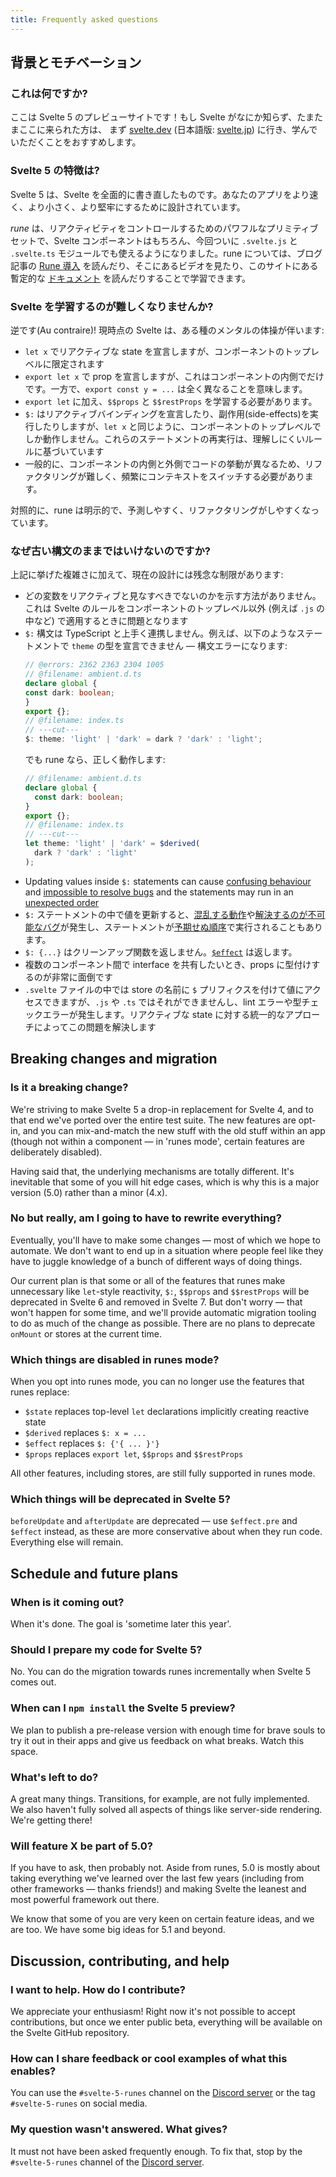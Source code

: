 ```yaml
---
title: Frequently asked questions
---
```


## 背景とモチベーション <!--background-and-motivations-->

### これは何ですか? <!--what-is-this-->

ここは Svelte 5 のプレビューサイトです！もし Svelte がなにか知らず、たまたまここに来られた方は、
まず [svelte.dev](https://svelte.dev) (日本語版: [svelte.jp](https://svelte.jp)) に行き、学んでいただくことをおすすめします。

### Svelte 5 の特徴は? <!--what-s-special-about-svelte-5-->

Svelte 5 は、Svelte を全面的に書き直したものです。あなたのアプリをより速く、より小さく、より堅牢にするために設計されています。

<em>rune</em> は、リアクティビティをコントロールするためのパワフルなプリミティブセットで、Svelte コンポーネントはもちろん、今回ついに `.svelte.js` と `.svelte.ts` モジュールでも使えるようになりました。rune については、ブログ記事の [Rune 導入](https://svelte.jp/blog/runes) を読んだり、そこにあるビデオを見たり、このサイトにある暫定的な [ドキュメント](/docs) を読んだりすることで学習できます。

### Svelte を学習するのが難しくなりませんか? <!--doesn-t-this-make-svelte-harder-to-learn-->

逆です(Au contraire)! 現時点の Svelte は、ある種のメンタルの体操が伴います:

- `let x` でリアクティブな state を宣言しますが、コンポーネントのトップレベルに限定されます
- `export let x` で prop を宣言しますが、これはコンポーネントの内側でだけです。一方で、`export const y = ...` は全く異なることを意味します。
- `export let` に加え、`$$props` と `$$restProps` を学習する必要があります。
- `$:` はリアクティブバインディングを宣言したり、副作用(side-effects)を実行したりしますが、`let x` と同じように、コンポーネントのトップレベルでしか動作しません。これらのステートメントの再実行は、理解しにくいルールに基づいています
- 一般的に、コンポーネントの内側と外側でコードの挙動が異なるため、リファクタリングが難しく、頻繁にコンテキストをスイッチする必要があります。

対照的に、rune は明示的で、予測しやすく、リファクタリングがしやすくなっています。

### なぜ古い構文のままではいけないのですか? <!--why-can-t-we-keep-the-old-syntax-->

上記に挙げた複雑さに加えて、現在の設計には残念な制限があります:

- どの変数をリアクティブと見なすべきでないのかを示す方法がありません。これは Svelte のルールをコンポーネントのトップレベル以外 (例えば `.js` の中など) で適用するときに問題となります
- `$:` 構文は TypeScript と上手く連携しません。例えば、以下のようなステートメントで `theme` の型を宣言できません — 構文エラーになります:
  ```ts
  // @errors: 2362 2363 2304 1005
  // @filename: ambient.d.ts
  declare global {
  const dark: boolean;
  }
  export {};
  // @filename: index.ts
  // ---cut---
  $: theme: 'light' | 'dark' = dark ? 'dark' : 'light';
  ```
  でも rune なら、正しく動作します:
  ```ts
  // @filename: ambient.d.ts
  declare global {
  	const dark: boolean;
  }
  export {};
  // @filename: index.ts
  // ---cut---
  let theme: 'light' | 'dark' = $derived(
  	dark ? 'dark' : 'light'
  );
  ```
- Updating values inside `$:` statements can cause [confusing behaviour](https://github.com/sveltejs/svelte/issues/6732) and [impossible to resolve bugs](https://github.com/sveltejs/svelte/issues/4933) and the statements may run in an [unexpected order](https://github.com/sveltejs/svelte/issues/4516)
- `$:` ステートメントの中で値を更新すると、[混乱する動作](https://github.com/sveltejs/svelte/issues/6732)や[解決するのが不可能なバグ](https://github.com/sveltejs/svelte/issues/4933)が発生し、ステートメントが[予期せぬ順序](https://github.com/sveltejs/svelte/issues/4516)で実行されることもあります。
- `$: {...}` はクリーンアップ関数を返しません。[`$effect`](runes#$effect) は返します。
- 複数のコンポーネント間で interface を共有したいとき、props に型付けするのが非常に面倒です
- `.svelte` ファイルの中では store の名前に `$` プリフィクスを付けて値にアクセスできますが、`.js` や `.ts` ではそれができませんし、lint エラーや型チェックエラーが発生します。リアクティブな state に対する統一的なアプローチによってこの問題を解決します

## Breaking changes and migration

### Is it a breaking change?

We're striving to make Svelte 5 a drop-in replacement for Svelte 4, and to that end we've ported over the entire test suite. The new features are opt-in, and you can mix-and-match the new stuff with the old stuff within an app (though not within a component — in 'runes mode', certain features are deliberately disabled).

Having said that, the underlying mechanisms are totally different. It's inevitable that some of you will hit edge cases, which is why this is a major version (5.0) rather than a minor (4.x).

### No but really, am I going to have to rewrite everything?

Eventually, you'll have to make some changes — most of which we hope to automate. We don't want to end up in a situation where people feel like they have to juggle knowledge of a bunch of different ways of doing things.

Our current plan is that some or all of the features that runes make unnecessary like `let`-style reactivity, `$:`, `$$props` and `$$restProps` will be deprecated in Svelte 6 and removed in Svelte 7. But don't worry — that won't happen for some time, and we'll provide automatic migration tooling to do as much of the change as possible. There are no plans to deprecate `onMount` or stores at the current time.

### Which things are disabled in runes mode?

When you opt into runes mode, you can no longer use the features that runes replace:

- `$state` replaces top-level `let` declarations implicitly creating reactive state
- `$derived` replaces `$: x = ...`
- `$effect` replaces `$: {'{ ... }'}`
- `$props` replaces `export let`, `$$props` and `$$restProps`

All other features, including stores, are still fully supported in runes mode.

### Which things will be deprecated in Svelte 5?

`beforeUpdate` and `afterUpdate` are deprecated — use `$effect.pre` and `$effect` instead, as these are more conservative about when they run code. Everything else will remain.

## Schedule and future plans

### When is it coming out?

When it's done. The goal is 'sometime later this year'.

### Should I prepare my code for Svelte 5?

No. You can do the migration towards runes incrementally when Svelte 5 comes out.

### When can I `npm install` the Svelte 5 preview?

We plan to publish a pre-release version with enough time for brave souls to try it out in their apps and give us feedback on what breaks. Watch this space.

### What's left to do?

A great many things. Transitions, for example, are not fully implemented. We also haven't fully solved all aspects of things like server-side rendering. We're getting there!

### Will feature X be part of 5.0?

If you have to ask, then probably not. Aside from runes, 5.0 is mostly about taking everything we've learned over the last few years (including from other frameworks — thanks friends!) and making Svelte the leanest and most powerful framework out there.

We know that some of you are very keen on certain feature ideas, and we are too. We have some big ideas for 5.1 and beyond.

## Discussion, contributing, and help

### I want to help. How do I contribute?

We appreciate your enthusiasm! Right now it's not possible to accept contributions, but once we enter public beta, everything will be available on the Svelte GitHub repository.

### How can I share feedback or cool examples of what this enables?

You can use the `#svelte-5-runes` channel on the [Discord server](https://svelte.dev/chat) or the tag `#svelte-5-runes` on social media.

### My question wasn't answered. What gives?

It must not have been asked frequently enough. To fix that, stop by the `#svelte-5-runes` channel of the [Discord server](https://svelte.dev/chat).
